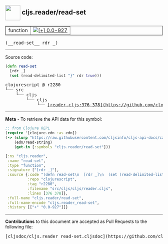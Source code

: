 ## <img width="48px" valign="middle" src="http://i.imgur.com/Hi20huC.png"> cljs.reader/read-set

 <table border="1">
<tr>

<td>function</td>
<td><a href="https://github.com/cljsinfo/cljs-api-docs/tree/0.0-927"><img valign="middle" alt="[+] 0.0-927" src="https://img.shields.io/badge/+-0.0--927-lightgrey.svg"></a> </td>
</tr>
</table>

 <samp>
(__read-set__ rdr _)<br>
</samp>

---





Source code:

```clj
(defn read-set
  [rdr _]
  (set (read-delimited-list "}" rdr true)))
```

 <pre>
clojurescript @ r2280
└── src
    └── cljs
        └── cljs
            └── <ins>[reader.cljs:376-378](https://github.com/clojure/clojurescript/blob/r2280/src/cljs/cljs/reader.cljs#L376-L378)</ins>
</pre>


---

__Meta__ - To retrieve the API data for this symbol:

```clj
;; from Clojure REPL
(require '[clojure.edn :as edn])
(-> (slurp "https://raw.githubusercontent.com/cljsinfo/cljs-api-docs/catalog/cljs-api.edn")
    (edn/read-string)
    (get-in [:symbols "cljs.reader/read-set"]))
```

```clj
{:ns "cljs.reader",
 :name "read-set",
 :type "function",
 :signature ["[rdr _]"],
 :source {:code "(defn read-set\n  [rdr _]\n  (set (read-delimited-list \"}\" rdr true)))",
          :repo "clojurescript",
          :tag "r2280",
          :filename "src/cljs/cljs/reader.cljs",
          :lines [376 378]},
 :full-name "cljs.reader/read-set",
 :full-name-encode "cljs.reader_read-set",
 :history [["+" "0.0-927"]]}

```

---

__Contributions__ to this document are accepted as Pull Requests to the following file:

 <pre>
[cljsdoc/cljs.reader_read-set.cljsdoc](https://github.com/cljsinfo/cljs-api-docs/blob/master/cljsdoc/cljs.reader_read-set.cljsdoc)
</pre>

